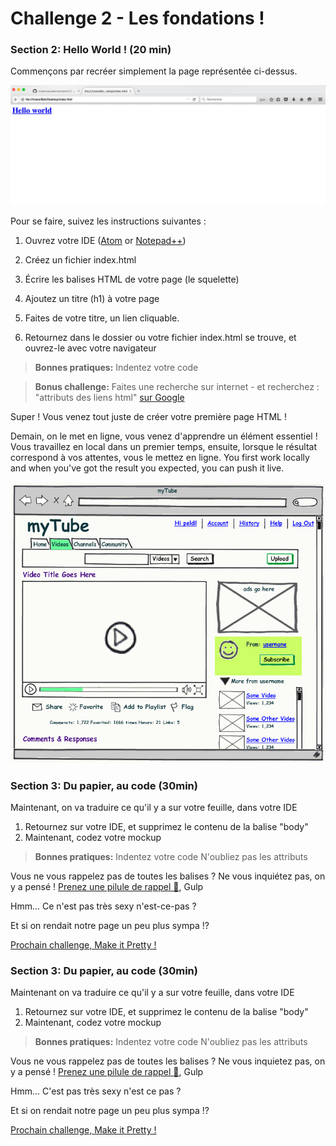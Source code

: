 Challenge 2 - Les fondations !
================

### Section 2: Hello World ! (20 min)
Commençons par recréer simplement la page représentée ci-dessus.

![hello world image](https://raw.githubusercontent.com/makersacademy/taster2.0/master/assets/images/HTML%20Challenge/Hello%20world.png)

Pour se faire, suivez les instructions suivantes :

1. Ouvrez votre IDE ([Atom](https://atom.io/ "Atom.io") or [Notepad++](https://notepad-plus-plus.org/download/v6.9.1.html "Notepad++"))

2. Créez un fichier index.html

3. Écrire les balises HTML de votre page (le squelette)

4. Ajoutez un titre (h1) à votre page

5. Faites de votre titre, un lien cliquable.

6. Retournez dans le dossier ou votre fichier index.html se trouve, et ouvrez-le avec votre navigateur

> **Bonnes pratiques:**
Indentez votre code

> **Bonus challenge:**
Faites une recherche sur internet - et recherchez : "attributs des liens html" [sur Google](https://google.fr/ "Google")

Super ! Vous venez tout juste de créer votre première page HTML !

Demain, on le met en ligne, vous venez d'apprendre un élément essentiel ! Vous travaillez en local dans un premier temps, ensuite, lorsque le résultat correspond à vos attentes, vous le mettez en ligne.                                           You first work locally and when you've got the result you expected, you can push it live.

![hello world image](https://raw.githubusercontent.com/makersacademy/taster2.0/master/assets/images/HTML%20Challenge/mockup%20example.gif)

### Section 3: Du papier, au code (30min)

Maintenant, on va traduire ce qu'il y a sur votre feuille, dans votre IDE

1. Retournez sur votre IDE, et supprimez le contenu de la balise "body"
2. Maintenant, codez votre mockup

> **Bonnes pratiques:**
Indentez votre code
N'oubliez pas les attributs


Vous ne vous rappelez pas de toutes les balises ? Ne vous inquiétez pas, on y a pensé ! [Prenez une pilule de rappel :pill:](https://github.com/makersacademy/taster2.0/blob/master/assets/pills/html.md "Taster v2"), Gulp

Hmm... Ce n'est pas très sexy n'est-ce-pas ?

Et si on rendait notre page un peu plus sympa !?


[Prochain challenge, Make it Pretty !](https://github.com/makersacademy/taster2.0/blob/master/challenge_2.md "Challenge 2")





### Section 3: Du papier, au code (30min)

Maintenant on va traduire ce qu'il y a sur votre feuille, dans votre IDE

1. Retournez sur votre IDE, et supprimez le contenu de la balise "body"
2. Maintenant, codez votre mockup

> **Bonnes pratiques:**
Indentez votre code
N'oubliez pas les attributs


Vous ne vous rappelez pas de toutes les balises ? Ne vous inquietez pas, on y a pensé ! [Prenez une pilule de rappel :pill:](https://github.com/makersacademy/taster2.0/blob/master/assets/pills/html.md "Taster v2"), Gulp

Hmm... C'est pas très sexy n'est ce pas ?

Et si on rendait notre page un peu plus sympa !?


[Prochain challenge, Make it Pretty !](https://github.com/makersacademy/taster2.0/blob/master/challenge_3.md "Challenge 3")
